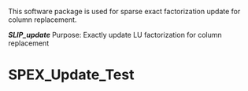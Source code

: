 This software package is used for sparse exact factorization update for column replacement.


*********SLIP_update*********
Purpose: Exactly update LU factorization for column replacement
# SPEX_Update_Test
